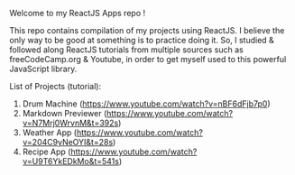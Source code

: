 Welcome to my ReactJS Apps repo !

This repo contains compilation of my projects using ReactJS. I believe the only way to be good at something is to practice doing it.
So, I studied & followed along ReactJS tutorials from multiple sources such as freeCodeCamp.org & Youtube, in order to get myself used to this powerful JavaScript library.

List of Projects (tutorial): 
1. Drum Machine (https://www.youtube.com/watch?v=nBF6dFjb7p0)
2. Markdown Previewer (https://www.youtube.com/watch?v=N7Mrj0WrvnM&t=392s)
3. Weather App (https://www.youtube.com/watch?v=204C9yNeOYI&t=28s)
4. Recipe App (https://www.youtube.com/watch?v=U9T6YkEDkMo&t=541s)

